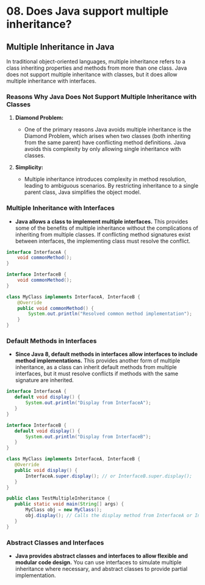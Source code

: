 # 08. Does Java support multiple inheritance?


## Multiple Inheritance in Java

In traditional object-oriented languages, multiple inheritance refers to a class inheriting properties and methods from more than one class. Java does not support multiple inheritance with classes, but it does allow multiple inheritance with interfaces.

### Reasons Why Java Does Not Support Multiple Inheritance with Classes

1. **Diamond Problem:**
   - One of the primary reasons Java avoids multiple inheritance is the Diamond Problem, which arises when two classes (both inheriting from the same parent) have conflicting method definitions. Java avoids this complexity by only allowing single inheritance with classes.

2. **Simplicity:**
   - Multiple inheritance introduces complexity in method resolution, leading to ambiguous scenarios. By restricting inheritance to a single parent class, Java simplifies the object model.

### Multiple Inheritance with Interfaces

- **Java allows a class to implement multiple interfaces.** This provides some of the benefits of multiple inheritance without the complications of inheriting from multiple classes. If conflicting method signatures exist between interfaces, the implementing class must resolve the conflict.
```java
interface InterfaceA {
    void commonMethod();
}

interface InterfaceB {
    void commonMethod();
}

class MyClass implements InterfaceA, InterfaceB {
    @Override
    public void commonMethod() {
        System.out.println("Resolved common method implementation");
    }
}

```


### Default Methods in Interfaces

- **Since Java 8, default methods in interfaces allow interfaces to include method implementations.** This provides another form of multiple inheritance, as a class can inherit default methods from multiple interfaces, but it must resolve conflicts if methods with the same signature are inherited.
```java
interface InterfaceA {
   default void display() {
       System.out.println("Display from InterfaceA");
   }
}

interface InterfaceB {
   default void display() {
       System.out.println("Display from InterfaceB");
   }
}

class MyClass implements InterfaceA, InterfaceB {
   @Override
   public void display() {
       InterfaceA.super.display(); // or InterfaceB.super.display();
   }
}

public class TestMultipleInheritance {
   public static void main(String[] args) {
       MyClass obj = new MyClass();
       obj.display(); // Calls the display method from InterfaceA or InterfaceB
   }
}

```


### Abstract Classes and Interfaces

- **Java provides abstract classes and interfaces to allow flexible and modular code design.** You can use interfaces to simulate multiple inheritance where necessary, and abstract classes to provide partial implementation.
